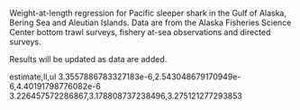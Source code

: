 Weight-at-length regression for Pacific sleeper shark in the Gulf of Alaska, Bering Sea and Aleutian Islands. Data are from the Alaska Fisheries Science Center bottom trawl surveys, fishery at-sea observations and directed surveys.

Results will be updated as data are added.

estimate,ll,ul
3.3557886783327183e-6,2.543048679170949e-6,4.40191798776082e-6
3.226457572286867,3.178808737238496,3.275121277293853

